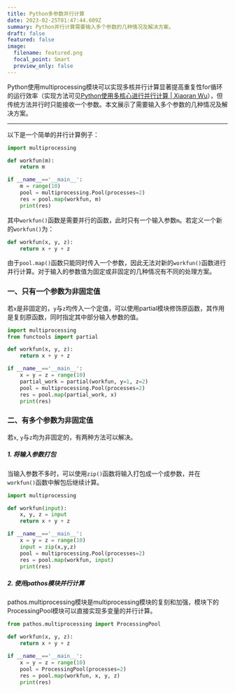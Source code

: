 ```yaml
---
title: Python多参数并行计算
date: 2023-02-25T01:47:44.609Z
summary: Python并行计算需要输入多个参数的几种情况及解决方案。
draft: false
featured: false
image:
  filename: featured.png
  focal_point: Smart
  preview_only: false
---
```

Python使用multiprocessing模块可以实现多核并行计算显著提高重复性for循环的运行效率（实现方法可见[Python使用多核心进行并行计算 | Xiaoran Wu](https://www.xiaoranwu.cn/post/python%E4%BD%BF%E7%94%A8%E5%A4%9A%E6%A0%B8%E5%BF%83%E8%BF%9B%E8%A1%8C%E5%B9%B6%E8%A1%8C%E8%AE%A1%E7%AE%97/)），但传统方法并行时只能接收一个参数。本文展示了需要输入多个参数的几种情况及解决方案。

---

以下是一个简单的并行计算例子：

```python
import multiprocessing

def workfun(m):
    return m

if __name__=='__main__':
    m = range(10)
    pool = multiprocessing.Pool(processes=2)
    res = pool.map(workfun, m)
    print(res)
```

其中`workfun()`函数是需要并行的函数，此时只有一个输入参数`m`。若定义一个新的`workfun()`为：

```python
def workfun(x, y, z):
    return x + y + z
```

由于`pool.map()`函数只能同时传入一个参数，因此无法对新的`workfun()`函数进行并行计算。对于输入的参数值为固定或非固定的几种情况有不同的处理方案。

### 一、只有一个参数为非固定值

若`x`是非固定的，`y`与`z`均传入一个定值，可以使用partial模块修饰原函数，其作用是复刻原函数，同时指定其中部分输入参数的值。

```python
import multiprocessing
from functools import partial

def workfun(x, y, z):
    return x + y + z

if __name__=='__main__':
    x = y = z = range(10)
    partial_work = partial(workfun, y=1, z=2)
    pool = multiprocessing.Pool(processes=2)
    res = pool.map(partial_work, x)
    print(res)
```

### 二、有多个参数为非固定值

若`x`, `y`与`z`均为非固定的，有两种方法可以解决。

##### 1. 将输入参数打包

当输入参数不多时，可以使用`zip()`函数将输入打包成一个成参数，并在`workfun()`函数中解包后继续计算。

```python
import multiprocessing

def workfun(input):
    x, y, z = input
    return x + y + z

if __name__=='__main__':
    x = y = z = range(10)
    input = zip(x,y,z)
    pool = multiprocessing.Pool(processes=2)
    res = pool.map(workfun, input)
    print(res)
```

##### 2. 使用pathos模块并行计算

pathos.multiprocessing模块是multiprocessing模块的复刻和加强，模块下的ProcessingPool模块可以直接实现多变量的并行计算。

```python
from pathos.multiprocessing import ProcessingPool

def workfun(x, y, z):
    return x + y + z

if __name__=='__main__':
    x = y = z = range(10)
    pool = ProcessingPool(processes=2)
    res = pool.map(workfun, x, y, z)
    print(res)
```
